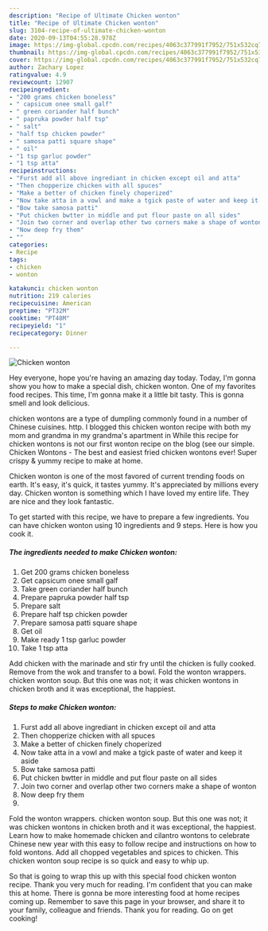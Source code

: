 ```yaml
---
description: "Recipe of Ultimate Chicken wonton"
title: "Recipe of Ultimate Chicken wonton"
slug: 3104-recipe-of-ultimate-chicken-wonton
date: 2020-09-13T04:55:28.978Z
image: https://img-global.cpcdn.com/recipes/4063c377991f7952/751x532cq70/chicken-wonton-recipe-main-photo.jpg
thumbnail: https://img-global.cpcdn.com/recipes/4063c377991f7952/751x532cq70/chicken-wonton-recipe-main-photo.jpg
cover: https://img-global.cpcdn.com/recipes/4063c377991f7952/751x532cq70/chicken-wonton-recipe-main-photo.jpg
author: Zachary Lopez
ratingvalue: 4.9
reviewcount: 12907
recipeingredient:
- "200 grams chicken boneless"
- " capsicum onee small galf"
- " green coriander half bunch"
- " papruka powder half tsp"
- " salt"
- "half tsp chicken powder"
- " samosa patti square shape"
- " oil"
- "1 tsp garluc powder"
- "1 tsp atta"
recipeinstructions:
- "Furst add all above ingrediant in chicken except oil and atta"
- "Then chopperize chicken with all spuces"
- "Make a better of chicken finely choperized"
- "Now take atta in a vowl and make a tgick paste of water and keep it aside"
- "Bow take samosa patti"
- "Put chicken bwtter in middle and put flour paste on all sides"
- "Join two corner and overlap other two corners make a shape of wonton"
- "Now deep fry them"
- ""
categories:
- Recipe
tags:
- chicken
- wonton

katakunci: chicken wonton 
nutrition: 219 calories
recipecuisine: American
preptime: "PT32M"
cooktime: "PT48M"
recipeyield: "1"
recipecategory: Dinner

---
```



![Chicken wonton](https://img-global.cpcdn.com/recipes/4063c377991f7952/751x532cq70/chicken-wonton-recipe-main-photo.jpg)

Hey everyone, hope you're having an amazing day today. Today, I'm gonna show you how to make a special dish, chicken wonton. One of my favorites food recipes. This time, I'm gonna make it a little bit tasty. This is gonna smell and look delicious.

chicken wontons are a type of dumpling commonly found in a number of Chinese cuisines. http. I blogged this chicken wonton recipe with both my mom and grandma in my grandma&#39;s apartment in While this recipe for chicken wontons is not our first wonton recipe on the blog (see our simple. Chicken Wontons - The best and easiest fried chicken wontons ever! Super crispy &amp; yummy recipe to make at home.

Chicken wonton is one of the most favored of current trending foods on earth. It's easy, it's quick, it tastes yummy. It's appreciated by millions every day. Chicken wonton is something which I have loved my entire life. They are nice and they look fantastic.


To get started with this recipe, we have to prepare a few ingredients. You can have chicken wonton using 10 ingredients and 9 steps. Here is how you cook it.

<!--inarticleads1-->

##### The ingredients needed to make Chicken wonton:

1. Get 200 grams chicken boneless
1. Get  capsicum onee small galf
1. Take  green coriander half bunch
1. Prepare  papruka powder half tsp
1. Prepare  salt
1. Prepare half tsp chicken powder
1. Prepare  samosa patti square shape
1. Get  oil
1. Make ready 1 tsp garluc powder
1. Take 1 tsp atta


Add chicken with the marinade and stir fry until the chicken is fully cooked. Remove from the wok and transfer to a bowl. Fold the wonton wrappers. chicken wonton soup. But this one was not; it was chicken wontons in chicken broth and it was exceptional, the happiest. 

<!--inarticleads2-->

##### Steps to make Chicken wonton:

1. Furst add all above ingrediant in chicken except oil and atta
1. Then chopperize chicken with all spuces
1. Make a better of chicken finely choperized
1. Now take atta in a vowl and make a tgick paste of water and keep it aside
1. Bow take samosa patti
1. Put chicken bwtter in middle and put flour paste on all sides
1. Join two corner and overlap other two corners make a shape of wonton
1. Now deep fry them
1. 


Fold the wonton wrappers. chicken wonton soup. But this one was not; it was chicken wontons in chicken broth and it was exceptional, the happiest. Learn how to make homemade chicken and cilantro wontons to celebrate Chinese new year with this easy to follow recipe and instructions on how to fold wontons. Add all chopped vegetables and spices to chicken. This chicken wonton soup recipe is so quick and easy to whip up. 

So that is going to wrap this up with this special food chicken wonton recipe. Thank you very much for reading. I'm confident that you can make this at home. There is gonna be more interesting food at home recipes coming up. Remember to save this page in your browser, and share it to your family, colleague and friends. Thank you for reading. Go on get cooking!
